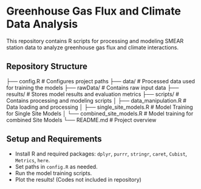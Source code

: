 # Greenhouse Gas Flux and Climate Data Analysis

This repository contains R scripts for processing and modeling SMEAR station data to analyze greenhouse gas flux and climate interactions.

## Repository Structure

├── config.R                   # Configures project paths
├── data/                      # Processed data used for training the models
├── rawData/                   # Contains raw input data
├── results/                   # Stores model results and evaluation metrics
├── scripts/                   # Contains processing and modeling scripts
│   ├── data_manipulation.R    # Data loading and processing
│   ├── single_site_models.R   # Model Training for Single Site Models
│   └── combined_site_models.R # Model training for combined Site Models
└── README.md                  # Project overview


## Setup and Requirements

- Install R and required packages: `dplyr`, `purrr`, `stringr`, `caret`, `Cubist`, `Metrics`, `here`.
- Set paths in `config.R` as needed.
- Run the model training scripts.
- Plot the results! (Codes not included in repository)
